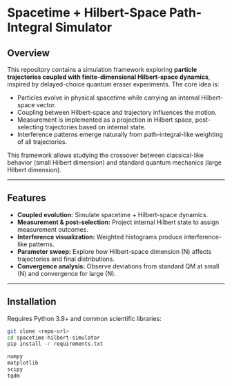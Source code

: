 # Spacetime + Hilbert-Space Path-Integral Simulator

## Overview

This repository contains a simulation framework exploring **particle trajectories coupled with finite-dimensional Hilbert-space dynamics**, inspired by delayed-choice quantum eraser experiments. The core idea is:

- Particles evolve in physical spacetime while carrying an internal Hilbert-space vector.
- Coupling between Hilbert-space and trajectory influences the motion.
- Measurement is implemented as a projection in Hilbert space, post-selecting trajectories based on internal state.
- Interference patterns emerge naturally from path-integral-like weighting of all trajectories.

This framework allows studying the crossover between classical-like behavior (small Hilbert dimension) and standard quantum mechanics (large Hilbert dimension).

---

## Features

- **Coupled evolution:** Simulate spacetime + Hilbert-space dynamics.
- **Measurement & post-selection:** Project internal Hilbert state to assign measurement outcomes.
- **Interference visualization:** Weighted histograms produce interference-like patterns.
- **Parameter sweep:** Explore how Hilbert-space dimension \(N\) affects trajectories and final distributions.
- **Convergence analysis:** Observe deviations from standard QM at small \(N\) and convergence for large \(N\).

---

## Installation

Requires Python 3.9+ and common scientific libraries:

```bash
git clone <repo-url>
cd spacetime-hilbert-simulator
pip install -r requirements.txt

numpy
matplotlib
scipy
tqdm



